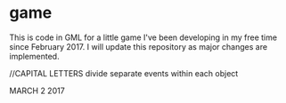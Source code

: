 # game
This is code in GML for a little game I've been developing in my free time since February 2017. I will update this repository as major changes are implemented. 

//CAPITAL LETTERS divide separate events within each object

MARCH 2 2017

